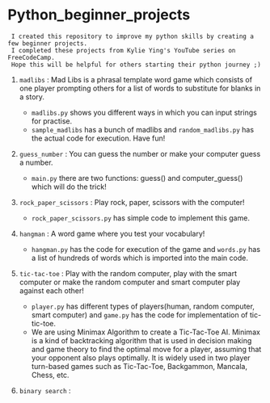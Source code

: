 # Python_beginner_projects

     I created this repository to improve my python skills by creating a few beginner projects. 
     I completed these projects from Kylie Ying's YouTube series on FreeCodeCamp.
     Hope this will be helpful for others starting their python journey ;)

1. `madlibs` : Mad Libs is a phrasal template word game which consists of one player prompting others for a list of words to substitute for blanks in a story.
   - `madlibs.py` shows you different ways in which you can input strings for practise.
   - `sample_madlibs` has a bunch of madlibs and `random_madlibs.py` has the actual code for execution. Have fun! 
   
2. `guess_number` : You can guess the number or make your computer guess a number.
     - `main.py` there are two functions: guess() and computer_guess() which will do the trick!
     
3. `rock_paper_scissors` : Play rock, paper, scissors with the computer!
     - `rock_paper_scissors.py` has simple code to implement this game.
     
4. `hangman` : A word game where you test your vocabulary!
     - `hangman.py` has the code for execution of the game and `words.py` has a list of hundreds of words which is imported into the main code.
     
5. `tic-tac-toe` : Play with the random computer, play with the smart computer or make the random computer and smart computer play against each other!     
     - `player.py` has different types of players(human, random computer, smart computer) and `game.py` has the code for implementation of tic-tic-toe.
     - We are using Minimax Algorithm to create a Tic-Tac-Toe AI. Minimax is a kind of backtracking algorithm that is used in decision making and game theory to find the optimal          move for a player, assuming that your opponent also plays optimally. It is widely used in two player turn-based games such as Tic-Tac-Toe, Backgammon, Mancala, Chess, etc.
6. `binary search` :
